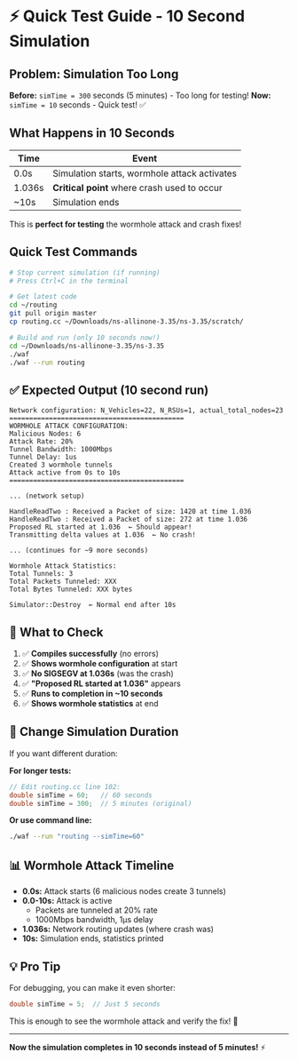 # ⚡ Quick Test Guide - 10 Second Simulation

## Problem: Simulation Too Long

**Before:** `simTime = 300` seconds (5 minutes) - Too long for testing!
**Now:** `simTime = 10` seconds - Quick test! ✅

## What Happens in 10 Seconds

| Time | Event |
|------|-------|
| 0.0s | Simulation starts, wormhole attack activates |
| 1.036s | **Critical point** where crash used to occur |
| ~10s | Simulation ends |

This is **perfect for testing** the wormhole attack and crash fixes!

## Quick Test Commands

```bash
# Stop current simulation (if running)
# Press Ctrl+C in the terminal

# Get latest code
cd ~/routing
git pull origin master
cp routing.cc ~/Downloads/ns-allinone-3.35/ns-3.35/scratch/

# Build and run (only 10 seconds now!)
cd ~/Downloads/ns-allinone-3.35/ns-3.35
./waf
./waf --run routing
```

## ✅ Expected Output (10 second run)

```
Network configuration: N_Vehicles=22, N_RSUs=1, actual_total_nodes=23
============================================
WORMHOLE ATTACK CONFIGURATION:
Malicious Nodes: 6
Attack Rate: 20%
Tunnel Bandwidth: 1000Mbps
Tunnel Delay: 1us
Created 3 wormhole tunnels
Attack active from 0s to 10s
============================================

... (network setup)

HandleReadTwo : Received a Packet of size: 1420 at time 1.036
HandleReadTwo : Received a Packet of size: 272 at time 1.036
Proposed RL started at 1.036  ← Should appear!
Transmitting delta values at 1.036  ← No crash!

... (continues for ~9 more seconds)

Wormhole Attack Statistics:
Total Tunnels: 3
Total Packets Tunneled: XXX
Total Bytes Tunneled: XXX bytes

Simulator::Destroy  ← Normal end after 10s
```

## 🎯 What to Check

1. ✅ **Compiles successfully** (no errors)
2. ✅ **Shows wormhole configuration** at start
3. ✅ **No SIGSEGV at 1.036s** (was the crash)
4. ✅ **"Proposed RL started at 1.036"** appears
5. ✅ **Runs to completion in ~10 seconds**
6. ✅ **Shows wormhole statistics** at end

## 🔧 Change Simulation Duration

If you want different duration:

**For longer tests:**
```cpp
// Edit routing.cc line 102:
double simTime = 60;   // 60 seconds
double simTime = 300;  // 5 minutes (original)
```

**Or use command line:**
```bash
./waf --run "routing --simTime=60"
```

## 📊 Wormhole Attack Timeline

- **0.0s:** Attack starts (6 malicious nodes create 3 tunnels)
- **0.0-10s:** Attack is active
  - Packets are tunneled at 20% rate
  - 1000Mbps bandwidth, 1μs delay
- **1.036s:** Network routing updates (where crash was)
- **10s:** Simulation ends, statistics printed

## 💡 Pro Tip

For debugging, you can make it even shorter:
```cpp
double simTime = 5;  // Just 5 seconds
```

This is enough to see the wormhole attack and verify the fix! 🚀

---

**Now the simulation completes in 10 seconds instead of 5 minutes!** ⚡
